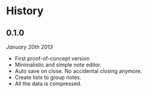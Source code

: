 # History #

## 0.1.0 ##

*January 20th 2013*

- First proof-of-concept version
- Minimalistic and simple note editor.
- Auto save on close. No accidental closing anymore.
- Create lists to group notes.
- All the data is compressed.
